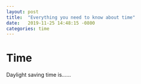 ```yaml
---
layout: post
title:  "Everything you need to know about time"
date:   2019-11-25 14:48:15 -0800
categories: time
---
```



# Time

Daylight saving time is......
